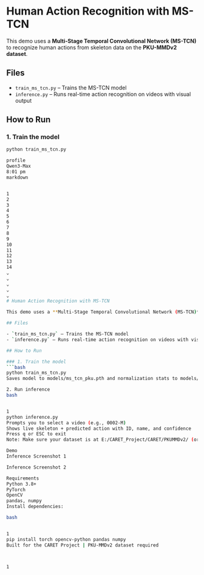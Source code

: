 # Human Action Recognition with MS-TCN

This demo uses a **Multi-Stage Temporal Convolutional Network (MS-TCN)** to recognize human actions from skeleton data on the **PKU-MMDv2 dataset**.

## Files

- `train_ms_tcn.py` – Trains the MS-TCN model  
- `inference.py` – Runs real-time action recognition on videos with visual output

## How to Run

### 1. Train the model
```bash
python train_ms_tcn.py

profile
Qwen3-Max
8:01 pm
markdown


1
2
3
4
5
6
7
8
9
10
11
12
13
14
⌄
⌄
⌄
⌄
⌄
# Human Action Recognition with MS-TCN

This demo uses a **Multi-Stage Temporal Convolutional Network (MS-TCN)** to recognize human actions from skeleton data on the **PKU-MMDv2 dataset**.

## Files

- `train_ms_tcn.py` – Trains the MS-TCN model  
- `inference.py` – Runs real-time action recognition on videos with visual output

## How to Run

### 1. Train the model
```bash
python train_ms_tcn.py
Saves model to models/ms_tcn_pku.pth and normalization stats to models/.

2. Run inference
bash


1
python inference.py
Prompts you to select a video (e.g., 0002-M)
Shows live skeleton + predicted action with ID, name, and confidence
Press q or ESC to exit
Note: Make sure your dataset is at E:/CARET_Project/CARET/PKUMMDv2/ (or update paths in the code). 

Demo
Inference Screenshot 1

Inference Screenshot 2

Requirements
Python 3.8+
PyTorch
OpenCV
pandas, numpy
Install dependencies:

bash


1
pip install torch opencv-python pandas numpy
Built for the CARET Project | PKU-MMDv2 dataset required 



1
